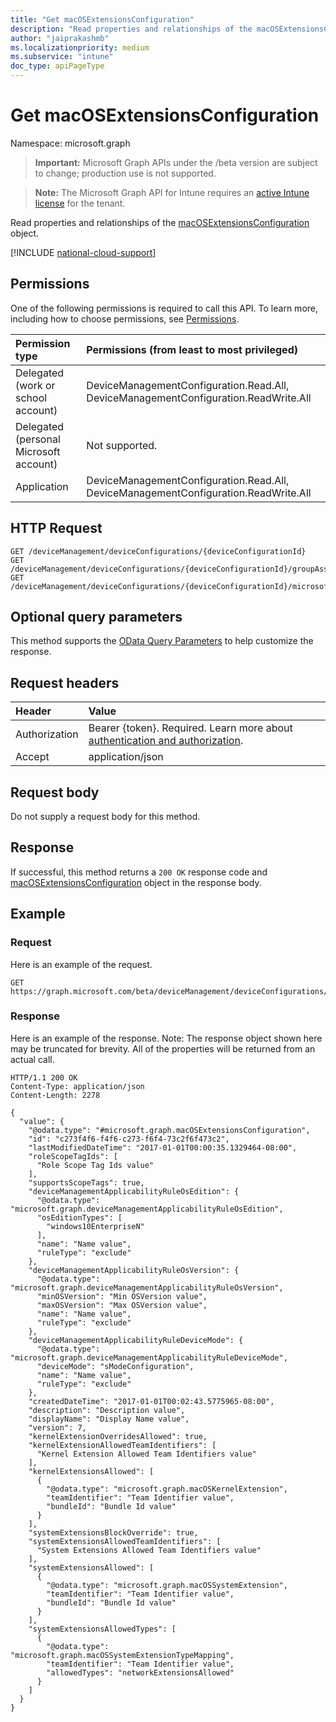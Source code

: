 ```yaml
---
title: "Get macOSExtensionsConfiguration"
description: "Read properties and relationships of the macOSExtensionsConfiguration object."
author: "jaiprakashmb"
ms.localizationpriority: medium
ms.subservice: "intune"
doc_type: apiPageType
---
```


# Get macOSExtensionsConfiguration

Namespace: microsoft.graph

> **Important:** Microsoft Graph APIs under the /beta version are subject to change; production use is not supported.

> **Note:** The Microsoft Graph API for Intune requires an [active Intune license](https://go.microsoft.com/fwlink/?linkid=839381) for the tenant.

Read properties and relationships of the [macOSExtensionsConfiguration](../resources/intune-deviceconfig-macosextensionsconfiguration.md) object.

[!INCLUDE [national-cloud-support](../../includes/all-clouds.md)]

## Permissions
One of the following permissions is required to call this API. To learn more, including how to choose permissions, see [Permissions](/graph/permissions-reference).

|Permission type|Permissions (from least to most privileged)|
|:---|:---|
|Delegated (work or school account)|DeviceManagementConfiguration.Read.All, DeviceManagementConfiguration.ReadWrite.All|
|Delegated (personal Microsoft account)|Not supported.|
|Application|DeviceManagementConfiguration.Read.All, DeviceManagementConfiguration.ReadWrite.All|

## HTTP Request
<!-- {
  "blockType": "ignored"
}
-->
``` http
GET /deviceManagement/deviceConfigurations/{deviceConfigurationId}
GET /deviceManagement/deviceConfigurations/{deviceConfigurationId}/groupAssignments/{deviceConfigurationGroupAssignmentId}/deviceConfiguration
GET /deviceManagement/deviceConfigurations/{deviceConfigurationId}/microsoft.graph.windowsDomainJoinConfiguration/networkAccessConfigurations/{deviceConfigurationId}
```

## Optional query parameters
This method supports the [OData Query Parameters](/graph/query-parameters) to help customize the response.

## Request headers
|Header|Value|
|:---|:---|
|Authorization|Bearer {token}. Required. Learn more about [authentication and authorization](/graph/auth/auth-concepts).|
|Accept|application/json|

## Request body
Do not supply a request body for this method.

## Response
If successful, this method returns a `200 OK` response code and [macOSExtensionsConfiguration](../resources/intune-deviceconfig-macosextensionsconfiguration.md) object in the response body.

## Example

### Request
Here is an example of the request.
``` http
GET https://graph.microsoft.com/beta/deviceManagement/deviceConfigurations/{deviceConfigurationId}
```

### Response
Here is an example of the response. Note: The response object shown here may be truncated for brevity. All of the properties will be returned from an actual call.
``` http
HTTP/1.1 200 OK
Content-Type: application/json
Content-Length: 2278

{
  "value": {
    "@odata.type": "#microsoft.graph.macOSExtensionsConfiguration",
    "id": "c273f4f6-f4f6-c273-f6f4-73c2f6f473c2",
    "lastModifiedDateTime": "2017-01-01T00:00:35.1329464-08:00",
    "roleScopeTagIds": [
      "Role Scope Tag Ids value"
    ],
    "supportsScopeTags": true,
    "deviceManagementApplicabilityRuleOsEdition": {
      "@odata.type": "microsoft.graph.deviceManagementApplicabilityRuleOsEdition",
      "osEditionTypes": [
        "windows10EnterpriseN"
      ],
      "name": "Name value",
      "ruleType": "exclude"
    },
    "deviceManagementApplicabilityRuleOsVersion": {
      "@odata.type": "microsoft.graph.deviceManagementApplicabilityRuleOsVersion",
      "minOSVersion": "Min OSVersion value",
      "maxOSVersion": "Max OSVersion value",
      "name": "Name value",
      "ruleType": "exclude"
    },
    "deviceManagementApplicabilityRuleDeviceMode": {
      "@odata.type": "microsoft.graph.deviceManagementApplicabilityRuleDeviceMode",
      "deviceMode": "sModeConfiguration",
      "name": "Name value",
      "ruleType": "exclude"
    },
    "createdDateTime": "2017-01-01T00:02:43.5775965-08:00",
    "description": "Description value",
    "displayName": "Display Name value",
    "version": 7,
    "kernelExtensionOverridesAllowed": true,
    "kernelExtensionAllowedTeamIdentifiers": [
      "Kernel Extension Allowed Team Identifiers value"
    ],
    "kernelExtensionsAllowed": [
      {
        "@odata.type": "microsoft.graph.macOSKernelExtension",
        "teamIdentifier": "Team Identifier value",
        "bundleId": "Bundle Id value"
      }
    ],
    "systemExtensionsBlockOverride": true,
    "systemExtensionsAllowedTeamIdentifiers": [
      "System Extensions Allowed Team Identifiers value"
    ],
    "systemExtensionsAllowed": [
      {
        "@odata.type": "microsoft.graph.macOSSystemExtension",
        "teamIdentifier": "Team Identifier value",
        "bundleId": "Bundle Id value"
      }
    ],
    "systemExtensionsAllowedTypes": [
      {
        "@odata.type": "microsoft.graph.macOSSystemExtensionTypeMapping",
        "teamIdentifier": "Team Identifier value",
        "allowedTypes": "networkExtensionsAllowed"
      }
    ]
  }
}
```
